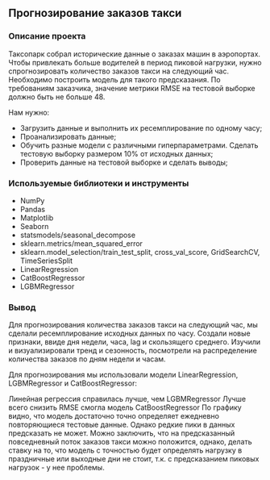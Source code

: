 ## Прогнозирование заказов такси
### Описание проекта
Таксопарк собрал исторические данные о заказах машин в аэропортах. Чтобы привлекать больше водителей в период пиковой нагрузки, нужно спрогнозировать количество заказов такси на следующий час. Необходимо построить модель для такого предсказания. По требованиям заказчика, значение метрики RMSE на тестовой выборке должно быть не больше 48.

Нам нужно:
- Загрузить данные и выполнить их ресемплирование по одному часу;
- Проанализировать данные;
- Обучить разные модели с различными гиперпараметрами. Сделать тестовую выборку размером 10% от исходных данных;
- Проверить данные на тестовой выборке и сделать выводы;
### Используемые библиотеки и инструменты
- NumPy
- Pandas
- Matplotlib
- Seaborn
- statsmodels/seasonal_decompose
- sklearn.metrics/mean_squared_error
- sklearn.model_selection/train_test_split, cross_val_score, GridSearchCV, TimeSeriesSplit
- LinearRegression
- CatBoostRegressor
- LGBMRegressor
### Вывод
Для прогнозирования количества заказов такси на следующий час, мы сделали ресемплирование исходных данных по часу. Создали новые признаки, ввиде дня недели, часа, lag и скользящего среднего. Изучили и визуализировали тренд и сезонность, посмотрели на распределение количества заказов по дням недели и часам.

Для прогнозирования мы использовали модели LinearRegression, LGBMRegressor и CatBoostRegressor:

Линейная регрессия справилась лучше, чем LGBMRegressor
Лучше всего снизить RMSE смогла модель CatBoostRegressor
По графику видно, что модель достаточно точно определяет ежедневно повторяющиеся тестовые данные. Однако редкие пики в данных предсказать не может.
Можно заключить, что на предсказанный повседневный поток заказов такси можно положится, однако, делать ставку на то, что модель с точностью будет определять нагрузку в праздничные или выходные дни не стоит, т.к. с предсказанием пиковых нагрузок - у нее проблемы.
